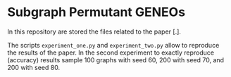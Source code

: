 # Subgraph Permutant GENEOs

In this repository are stored the files related to the paper [.].

The scripts `experiment_one.py` and `experiment_two.py` allow to reproduce the results of the paper.
In the second experiment to exactly reproduce (accuracy) results sample 100 graphs with seed 60, 200 with seed 70, and 200 with seed 80.
